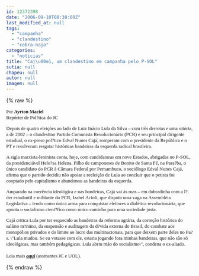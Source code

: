 ```yaml
---
id: 12372398
date: "2006-09-10T08:38:00Z"
last_modified_at: null
tags:
  - "campanha"
  - "clandestino"
  - "cobra-naja"
categories:
  - "noticias"
title: "Caj\u00e1, um clandestino em campanha pelo P-SOL"
sutia: null
chapeu: null
autor: null
imagem: null
---
```

{% raw %}
<p><FONT size=2></p>
<p><P><FONT face=Verdana>Por <STRONG>Ayrton Maciel<BR></STRONG>Repórter de Pol?tica do JC</FONT></P></p>
<p><P><FONT face=Verdana>Depois de quatro eleições ao lado de Luiz Inácio Lula da Silva – com três derrotas e uma vitória, a de 2002 – o clandestino Partido Comunista Revolucionário (PCR) e seu principal dirigente estadual, o ex-preso pol?tico Edval Nunes Cajá, romperam com o presidente da República e o PT e resolveram resgatar históricas bandeiras da esquerda radical brasileira. </FONT></P></p>
<p><P><FONT face=Verdana>A sigla marxista-leninista conta, hoje, com candidaturas em nove Estados, abrigadas no P-SOL, da presidenciável Helo?sa Helena. Filho de camponeses de Bonito de Santa Fé, na Para?ba, o único candidato do PCR à Câmara Federal por Pernambuco, o sociólogo Edval Nunes Cajá, afirma que o partido decidiu não apoiar a reeleição de Lula ao concluir que o petista foi cooptado pelo capitalismo e abandonou as bandeiras da esquerda.</FONT></P></p>
<p><P><FONT face=Verdana>Amparado na coerência ideológica e nas bandeiras, Cajá vai às ruas – em dobradinha com a l?der estudantil e militante do PCR, Izabel Acioli, que disputa uma vaga na Assembléia Legislativa – tendo como única arma para conquistar eleitores a dialética revolucionária, que aponta o socialismo cient?fico como único caminho para uma sociedade justa. </FONT></P></p>
<p><P><FONT face=Verdana>Cajá critica Lula por ter esquecido as bandeiras da reforma agrária, da correção histórica do salário m?nimo, da suspensão e auditagem da d?vida externa do Brasil, do combate aos monopólios privados e do limite ao lucro das multinacionais, para que deixem parte deles no Pa?s. \"Lula mudou. Se eu votasse com ele, estaria jogando fora minhas bandeiras, que não são só ideológicas, mas também pedagógicas. Lula abriu mão do socialismo\", condena o ex-aliado.<BR><BR>Leia mais <STRONG><EM><U><A href=\"https://jc3.uol.com.br/jornal/2006/09/10/not_200190.php\" target=_blank>aqui</A></U></EM></STRONG> (assinantes JC e UOL).</FONT></P></FONT> </p>
{% endraw %}